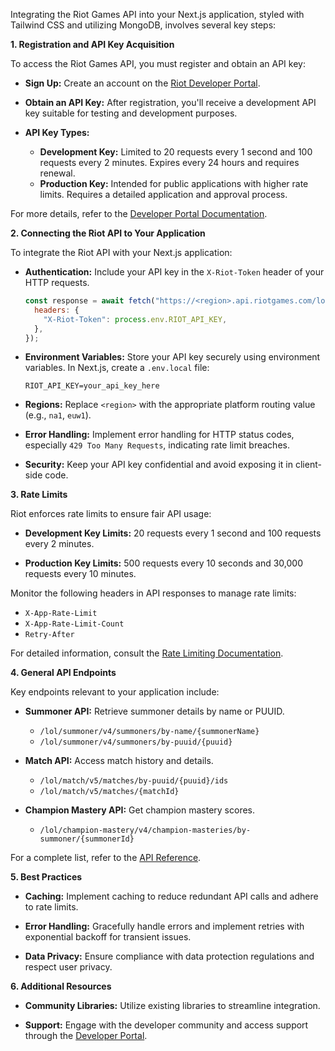 Integrating the Riot Games API into your Next.js application, styled with Tailwind CSS and utilizing MongoDB, involves several key steps:

**1. Registration and API Key Acquisition**

To access the Riot Games API, you must register and obtain an API key:

- **Sign Up:** Create an account on the [Riot Developer Portal](https://developer.riotgames.com/).

- **Obtain an API Key:** After registration, you'll receive a development API key suitable for testing and development purposes.

- **API Key Types:**
  - **Development Key:** Limited to 20 requests every 1 second and 100 requests every 2 minutes. Expires every 24 hours and requires renewal.
  - **Production Key:** Intended for public applications with higher rate limits. Requires a detailed application and approval process.

For more details, refer to the [Developer Portal Documentation](https://developer.riotgames.com/docs/portal).

**2. Connecting the Riot API to Your Application**

To integrate the Riot API with your Next.js application:

- **Authentication:** Include your API key in the `X-Riot-Token` header of your HTTP requests.

  ```javascript
  const response = await fetch("https://<region>.api.riotgames.com/lol/summoner/v4/summoners/by-name/{summonerName}", {
    headers: {
      "X-Riot-Token": process.env.RIOT_API_KEY,
    },
  });
  ```

- **Environment Variables:** Store your API key securely using environment variables. In Next.js, create a `.env.local` file:

  ```
  RIOT_API_KEY=your_api_key_here
  ```

- **Regions:** Replace `<region>` with the appropriate platform routing value (e.g., `na1`, `euw1`).

- **Error Handling:** Implement error handling for HTTP status codes, especially `429 Too Many Requests`, indicating rate limit breaches.

- **Security:** Keep your API key confidential and avoid exposing it in client-side code.

**3. Rate Limits**

Riot enforces rate limits to ensure fair API usage:

- **Development Key Limits:** 20 requests every 1 second and 100 requests every 2 minutes.

- **Production Key Limits:** 500 requests every 10 seconds and 30,000 requests every 10 minutes.

Monitor the following headers in API responses to manage rate limits:

- `X-App-Rate-Limit`
- `X-App-Rate-Limit-Count`
- `Retry-After`

For detailed information, consult the [Rate Limiting Documentation](https://developer.riotgames.com/docs/portal).

**4. General API Endpoints**

Key endpoints relevant to your application include:

- **Summoner API:** Retrieve summoner details by name or PUUID.

  - `/lol/summoner/v4/summoners/by-name/{summonerName}`
  - `/lol/summoner/v4/summoners/by-puuid/{puuid}`

- **Match API:** Access match history and details.

  - `/lol/match/v5/matches/by-puuid/{puuid}/ids`
  - `/lol/match/v5/matches/{matchId}`

- **Champion Mastery API:** Get champion mastery scores.
  - `/lol/champion-mastery/v4/champion-masteries/by-summoner/{summonerId}`

For a complete list, refer to the [API Reference](https://developer.riotgames.com/apis).

**5. Best Practices**

- **Caching:** Implement caching to reduce redundant API calls and adhere to rate limits.

- **Error Handling:** Gracefully handle errors and implement retries with exponential backoff for transient issues.

- **Data Privacy:** Ensure compliance with data protection regulations and respect user privacy.

**6. Additional Resources**

- **Community Libraries:** Utilize existing libraries to streamline integration.

- **Support:** Engage with the developer community and access support through the [Developer Portal](https://developer.riotgames.com/).
